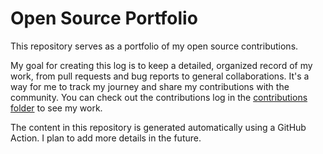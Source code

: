 # Open Source Portfolio

This repository serves as a portfolio of my open source contributions.

My goal for creating this log is to keep a detailed, organized record of my work, from pull requests and bug reports to general collaborations. It's a way for me to track my journey and share my contributions with the community. You can check out the contributions log in the [contributions folder](./contributions) to see my work.

The content in this repository is generated automatically using a GitHub Action. I plan to add more details in the future.
